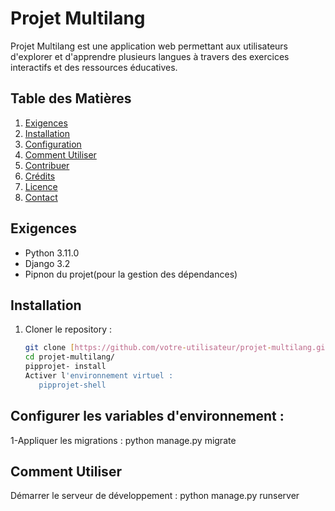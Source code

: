 # Projet Multilang

Projet Multilang est une application web permettant aux utilisateurs d'explorer et d'apprendre plusieurs langues à travers des exercices interactifs et des ressources éducatives.

## Table des Matières

1. [Exigences](#exigences)
2. [Installation](#installation)
3. [Configuration](#configuration)
4. [Comment Utiliser](#comment-utiliser)
5. [Contribuer](#contribuer)
6. [Crédits](#crédits)
7. [Licence](#licence)
8. [Contact](#contact)

## Exigences

- Python 3.11.0
- Django 3.2
- Pipnon du projet(pour la gestion des dépendances)

## Installation

1. Cloner le repository :

   ```bash
   git clone [https://github.com/votre-utilisateur/projet-multilang.git](https://github.com/NGUEDIA23/projet-.git)](https://github.com/NGUEDIA23/projet-.git)
   cd projet-multilang/
   pipprojet- install
   Activer l'environnement virtuel :
      pipprojet-shell

  ## Configurer les variables d'environnement :

1-Appliquer les migrations :
python manage.py migrate

## Comment Utiliser
Démarrer le serveur de développement :
python manage.py runserver
